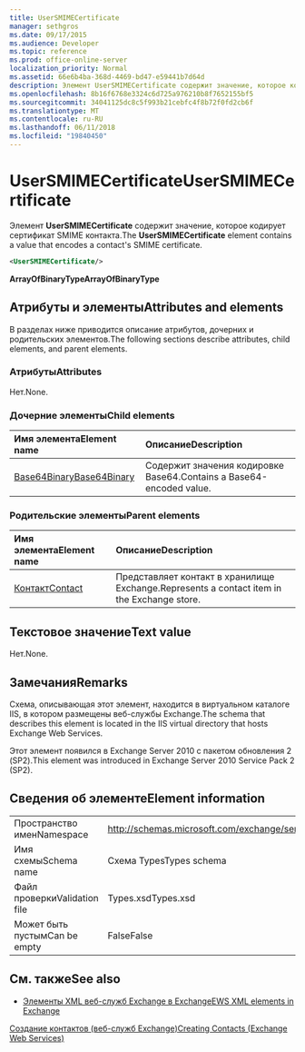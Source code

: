 ```yaml
---
title: UserSMIMECertificate
manager: sethgros
ms.date: 09/17/2015
ms.audience: Developer
ms.topic: reference
ms.prod: office-online-server
localization_priority: Normal
ms.assetid: 66e6b4ba-368d-4469-bd47-e59441b7d64d
description: Элемент UserSMIMECertificate содержит значение, которое кодирует сертификат SMIME контакта.
ms.openlocfilehash: 8b16f6768e3324c6d725a976210b8f7652155bf5
ms.sourcegitcommit: 34041125dc8c5f993b21cebfc4f8b72f0fd2cb6f
ms.translationtype: MT
ms.contentlocale: ru-RU
ms.lasthandoff: 06/11/2018
ms.locfileid: "19840450"
---
```

# <a name="usersmimecertificate"></a><span data-ttu-id="4b105-103">UserSMIMECertificate</span><span class="sxs-lookup"><span data-stu-id="4b105-103">UserSMIMECertificate</span></span>

<span data-ttu-id="4b105-104">Элемент **UserSMIMECertificate** содержит значение, которое кодирует сертификат SMIME контакта.</span><span class="sxs-lookup"><span data-stu-id="4b105-104">The **UserSMIMECertificate** element contains a value that encodes a contact's SMIME certificate.</span></span> 
  
```XML
<UserSMIMECertificate/>
```

 <span data-ttu-id="4b105-105">**ArrayOfBinaryType**</span><span class="sxs-lookup"><span data-stu-id="4b105-105">**ArrayOfBinaryType**</span></span>
## <a name="attributes-and-elements"></a><span data-ttu-id="4b105-106">Атрибуты и элементы</span><span class="sxs-lookup"><span data-stu-id="4b105-106">Attributes and elements</span></span>

<span data-ttu-id="4b105-107">В разделах ниже приводится описание атрибутов, дочерних и родительских элементов.</span><span class="sxs-lookup"><span data-stu-id="4b105-107">The following sections describe attributes, child elements, and parent elements.</span></span>
  
### <a name="attributes"></a><span data-ttu-id="4b105-108">Атрибуты</span><span class="sxs-lookup"><span data-stu-id="4b105-108">Attributes</span></span>

<span data-ttu-id="4b105-109">Нет.</span><span class="sxs-lookup"><span data-stu-id="4b105-109">None.</span></span>
  
### <a name="child-elements"></a><span data-ttu-id="4b105-110">Дочерние элементы</span><span class="sxs-lookup"><span data-stu-id="4b105-110">Child elements</span></span>

|<span data-ttu-id="4b105-111">**Имя элемента**</span><span class="sxs-lookup"><span data-stu-id="4b105-111">**Element name**</span></span>|<span data-ttu-id="4b105-112">**Описание**</span><span class="sxs-lookup"><span data-stu-id="4b105-112">**Description**</span></span>|
|:-----|:-----|
|[<span data-ttu-id="4b105-113">Base64Binary</span><span class="sxs-lookup"><span data-stu-id="4b105-113">Base64Binary</span></span>](base64binary.md) <br/> |<span data-ttu-id="4b105-114">Содержит значения кодировке Base64.</span><span class="sxs-lookup"><span data-stu-id="4b105-114">Contains a Base64-encoded value.</span></span>  <br/> |
   
### <a name="parent-elements"></a><span data-ttu-id="4b105-115">Родительские элементы</span><span class="sxs-lookup"><span data-stu-id="4b105-115">Parent elements</span></span>

|<span data-ttu-id="4b105-116">**Имя элемента**</span><span class="sxs-lookup"><span data-stu-id="4b105-116">**Element name**</span></span>|<span data-ttu-id="4b105-117">**Описание**</span><span class="sxs-lookup"><span data-stu-id="4b105-117">**Description**</span></span>|
|:-----|:-----|
|[<span data-ttu-id="4b105-118">Контакт</span><span class="sxs-lookup"><span data-stu-id="4b105-118">Contact</span></span>](contact.md) <br/> |<span data-ttu-id="4b105-119">Представляет контакт в хранилище Exchange.</span><span class="sxs-lookup"><span data-stu-id="4b105-119">Represents a contact item in the Exchange store.</span></span>  <br/> |
   
## <a name="text-value"></a><span data-ttu-id="4b105-120">Текстовое значение</span><span class="sxs-lookup"><span data-stu-id="4b105-120">Text value</span></span>

<span data-ttu-id="4b105-121">Нет.</span><span class="sxs-lookup"><span data-stu-id="4b105-121">None.</span></span>
  
## <a name="remarks"></a><span data-ttu-id="4b105-122">Замечания</span><span class="sxs-lookup"><span data-stu-id="4b105-122">Remarks</span></span>

<span data-ttu-id="4b105-123">Схема, описывающая этот элемент, находится в виртуальном каталоге IIS, в котором размещены веб-службы Exchange.</span><span class="sxs-lookup"><span data-stu-id="4b105-123">The schema that describes this element is located in the IIS virtual directory that hosts Exchange Web Services.</span></span>
  
<span data-ttu-id="4b105-124">Этот элемент появился в Exchange Server 2010 с пакетом обновления 2 (SP2).</span><span class="sxs-lookup"><span data-stu-id="4b105-124">This element was introduced in Exchange Server 2010 Service Pack 2 (SP2).</span></span>
  
## <a name="element-information"></a><span data-ttu-id="4b105-125">Сведения об элементе</span><span class="sxs-lookup"><span data-stu-id="4b105-125">Element information</span></span>

|||
|:-----|:-----|
|<span data-ttu-id="4b105-126">Пространство имен</span><span class="sxs-lookup"><span data-stu-id="4b105-126">Namespace</span></span>  <br/> |http://schemas.microsoft.com/exchange/services/2006/types  <br/> |
|<span data-ttu-id="4b105-127">Имя схемы</span><span class="sxs-lookup"><span data-stu-id="4b105-127">Schema name</span></span>  <br/> |<span data-ttu-id="4b105-128">Схема Types</span><span class="sxs-lookup"><span data-stu-id="4b105-128">Types schema</span></span>  <br/> |
|<span data-ttu-id="4b105-129">Файл проверки</span><span class="sxs-lookup"><span data-stu-id="4b105-129">Validation file</span></span>  <br/> |<span data-ttu-id="4b105-130">Types.xsd</span><span class="sxs-lookup"><span data-stu-id="4b105-130">Types.xsd</span></span>  <br/> |
|<span data-ttu-id="4b105-131">Может быть пустым</span><span class="sxs-lookup"><span data-stu-id="4b105-131">Can be empty</span></span>  <br/> |<span data-ttu-id="4b105-132">False</span><span class="sxs-lookup"><span data-stu-id="4b105-132">False</span></span>  <br/> |
   
## <a name="see-also"></a><span data-ttu-id="4b105-133">См. также</span><span class="sxs-lookup"><span data-stu-id="4b105-133">See also</span></span>



- [<span data-ttu-id="4b105-134">Элементы XML веб-служб Exchange в Exchange</span><span class="sxs-lookup"><span data-stu-id="4b105-134">EWS XML elements in Exchange</span></span>](ews-xml-elements-in-exchange.md)


[<span data-ttu-id="4b105-135">Создание контактов (веб-служб Exchange)</span><span class="sxs-lookup"><span data-stu-id="4b105-135">Creating Contacts (Exchange Web Services)</span></span>](http://msdn.microsoft.com/library/4845917e-70d1-481c-bbd7-011ec6571789%28Office.15%29.aspx)

